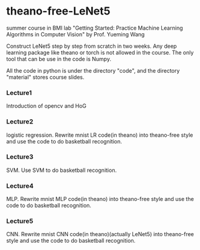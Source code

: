 # theano-free-LeNet5
summer course in BMI lab "Getting Started: Practice Machine Learning Algorithms in Computer Vision" by Prof. Yueming Wang

Construct LeNet5 step by step from scratch in two weeks. Any deep learning package like theano or torch is not allowed in the course. The only tool that can be use in the code is Numpy.

All the code in python is under the directory "code", and the directory "material" stores course slides.

### Lecture1

Introduction of opencv and HoG

### Lecture2

logistic regression. Rewrite mnist LR code(in theano) into theano-free style and use the code to do basketball recognition.

### Lecture3

SVM. Use SVM to do basketball recognition.

### Lecture4

MLP. Rewrite mnist MLP code(in theano) into theano-free style and use the code to do basketball recognition.

### Lecture5

CNN. Rewrite mnist CNN code(in theano)(actually LeNet5) into theano-free style and use the code to do basketball recognition.
